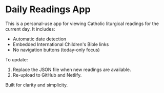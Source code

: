 # Daily Readings App

This is a personal-use app for viewing Catholic liturgical readings for the current day. It includes:
- Automatic date detection
- Embedded International Children's Bible links
- No navigation buttons (today-only focus)

To update:
1. Replace the JSON file when new readings are available.
2. Re-upload to GitHub and Netlify.

Built for clarity and simplicity.
